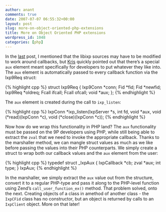 ```yaml
---
author: anant
comments: true
date: 2007-07-07 06:55:32+00:00
layout: post
slug: more-on-object-oriented-php-extensions
title: More on Object Oriented PHP extensions
wordpress_id: 1048
categories: [php]
---
```


In the [last](http://replay.waybackmachine.org/20070630070830/http://summerofcode.wordpress.com/2007/05/30/object-oriented-php-extensions/) post, I mentioned that the libixp sources may have to be modified to work around callbacks, but [Kris](http://replay.waybackmachine.org/20070630070830/http://gsoc.cat-v.org/people/kris) quickly pointed out that there’s a special `aux` element meant specifically for developers to put whatever they like into. The `aux` element is automatically passed to every callback function via the Ixp9Req struct:

{% highlight cpp %}
struct Ixp9Req {
Ixp9Conn *conn;
Fid *fid;
Fid *newfid;
Ixp9Req *oldreq;
Fcall ifcall;
Fcall ofcall;
void *aux;
};
{% endhighlight %}

The `aux` element is created during the call to `ixp_listen`:

{% highlight cpp %}
IxpConn *ixp_listen(IxpServer *s, int fd, void *aux,
void (*read)(IxpConn *c), void (*close)(IxpConn *c));
{% endhighlight %}

Now how do we wrap this functionality in PHP land? The `aux` functionality must be passed on the 9P developers using PHP, while still being able to extract the `zval` that we need to invoke the appropriate callback. Thanks to the marshaller method, we can mangle struct values as much as we like before passing the values into their PHP counterparts. We simply create a struct to wrap both our callback values and the `aux` element from the user:

{% highlight cpp %}
typedef struct _IxpAux {
IxpCallback *cb;
zval *aux;
int type;
} IxpAux;
{% endhighlight %}

In the marshaller, we simply extract the `aux` value out from the structure, convert it to a regular PHP-type and pass it along to the PHP-level function using Zend’s `call_user_function_ex()` method. That problem solved, onto the next. Creating objects of a class in amethod of another class - the `IxpCFid` class has no constructor, but an object is returned by calls to an `IxpClient` object. More on that later!
